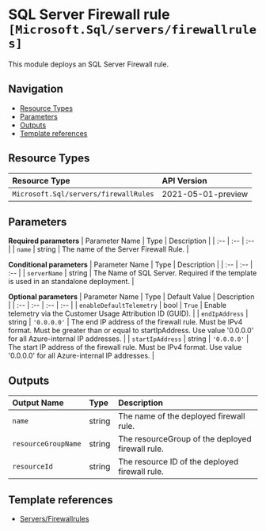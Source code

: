 # SQL Server Firewall rule `[Microsoft.Sql/servers/firewallrules]`

This module deploys an SQL Server Firewall rule.

## Navigation

- [Resource Types](#Resource-Types)
- [Parameters](#Parameters)
- [Outputs](#Outputs)
- [Template references](#Template-references)

## Resource Types

| Resource Type | API Version |
| :-- | :-- |
| `Microsoft.Sql/servers/firewallRules` | 2021-05-01-preview |

## Parameters

**Required parameters**
| Parameter Name | Type | Description |
| :-- | :-- | :-- |
| `name` | string | The name of the Server Firewall Rule. |

**Conditional parameters**
| Parameter Name | Type | Description |
| :-- | :-- | :-- |
| `serverName` | string | The Name of SQL Server. Required if the template is used in an standalone deployment. |

**Optional parameters**
| Parameter Name | Type | Default Value | Description |
| :-- | :-- | :-- | :-- |
| `enableDefaultTelemetry` | bool | `True` | Enable telemetry via the Customer Usage Attribution ID (GUID). |
| `endIpAddress` | string | `'0.0.0.0'` | The end IP address of the firewall rule. Must be IPv4 format. Must be greater than or equal to startIpAddress. Use value '0.0.0.0' for all Azure-internal IP addresses. |
| `startIpAddress` | string | `'0.0.0.0'` | The start IP address of the firewall rule. Must be IPv4 format. Use value '0.0.0.0' for all Azure-internal IP addresses. |


## Outputs

| Output Name | Type | Description |
| :-- | :-- | :-- |
| `name` | string | The name of the deployed firewall rule. |
| `resourceGroupName` | string | The resourceGroup of the deployed firewall rule. |
| `resourceId` | string | The resource ID of the deployed firewall rule. |

## Template references

- [Servers/Firewallrules](https://docs.microsoft.com/en-us/azure/templates/Microsoft.Sql/2021-05-01-preview/servers/firewallRules)
